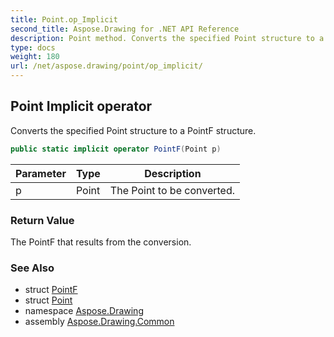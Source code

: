 ```yaml
---
title: Point.op_Implicit
second_title: Aspose.Drawing for .NET API Reference
description: Point method. Converts the specified Point structure to a PointF structure
type: docs
weight: 180
url: /net/aspose.drawing/point/op_implicit/
---
```

## Point Implicit operator

Converts the specified Point structure to a PointF structure.

```csharp
public static implicit operator PointF(Point p)
```

| Parameter | Type | Description |
| --- | --- | --- |
| p | Point | The Point to be converted. |

### Return Value

The PointF that results from the conversion.

### See Also

* struct [PointF](../../pointf/)
* struct [Point](../)
* namespace [Aspose.Drawing](../../point/)
* assembly [Aspose.Drawing.Common](../../../)


